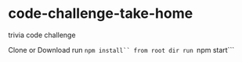 # code-challenge-take-home
trivia code challenge

Clone or Download
run ```npm install`` from root dir
run ```npm start``` 
